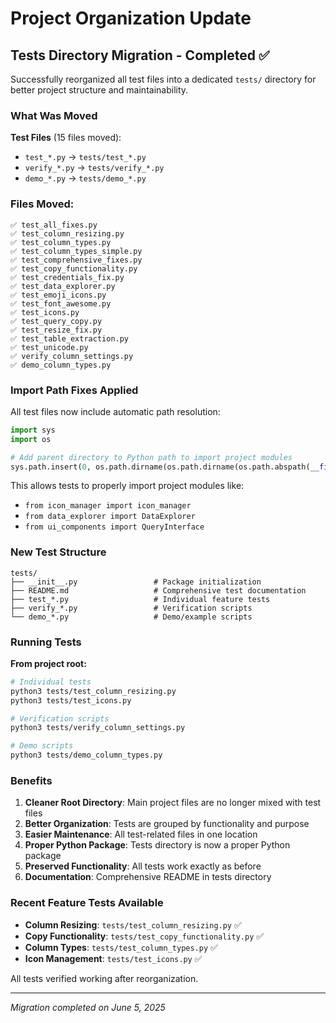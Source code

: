 # Project Organization Update

## Tests Directory Migration - Completed ✅

Successfully reorganized all test files into a dedicated `tests/` directory for better project structure and maintainability.

### What Was Moved

**Test Files** (15 files moved):
- `test_*.py` → `tests/test_*.py`
- `verify_*.py` → `tests/verify_*.py` 
- `demo_*.py` → `tests/demo_*.py`

### Files Moved:
```
✅ test_all_fixes.py
✅ test_column_resizing.py  
✅ test_column_types.py
✅ test_column_types_simple.py
✅ test_comprehensive_fixes.py
✅ test_copy_functionality.py
✅ test_credentials_fix.py
✅ test_data_explorer.py
✅ test_emoji_icons.py
✅ test_font_awesome.py
✅ test_icons.py
✅ test_query_copy.py
✅ test_resize_fix.py
✅ test_table_extraction.py
✅ test_unicode.py
✅ verify_column_settings.py
✅ demo_column_types.py
```

### Import Path Fixes Applied

All test files now include automatic path resolution:
```python
import sys
import os

# Add parent directory to Python path to import project modules
sys.path.insert(0, os.path.dirname(os.path.dirname(os.path.abspath(__file__))))
```

This allows tests to properly import project modules like:
- `from icon_manager import icon_manager`
- `from data_explorer import DataExplorer`
- `from ui_components import QueryInterface`

### New Test Structure

```
tests/
├── __init__.py                 # Package initialization
├── README.md                   # Comprehensive test documentation
├── test_*.py                   # Individual feature tests
├── verify_*.py                 # Verification scripts
└── demo_*.py                   # Demo/example scripts
```

### Running Tests

**From project root:**
```bash
# Individual tests
python3 tests/test_column_resizing.py
python3 tests/test_icons.py

# Verification scripts
python3 tests/verify_column_settings.py

# Demo scripts
python3 tests/demo_column_types.py
```

### Benefits

1. **Cleaner Root Directory**: Main project files are no longer mixed with test files
2. **Better Organization**: Tests are grouped by functionality and purpose
3. **Easier Maintenance**: All test-related files in one location
4. **Proper Python Package**: Tests directory is now a proper Python package
5. **Preserved Functionality**: All tests work exactly as before
6. **Documentation**: Comprehensive README in tests directory

### Recent Feature Tests Available

- **Column Resizing**: `tests/test_column_resizing.py` ✅
- **Copy Functionality**: `tests/test_copy_functionality.py` ✅
- **Column Types**: `tests/test_column_types.py` ✅
- **Icon Management**: `tests/test_icons.py` ✅

All tests verified working after reorganization.

---
*Migration completed on June 5, 2025*
